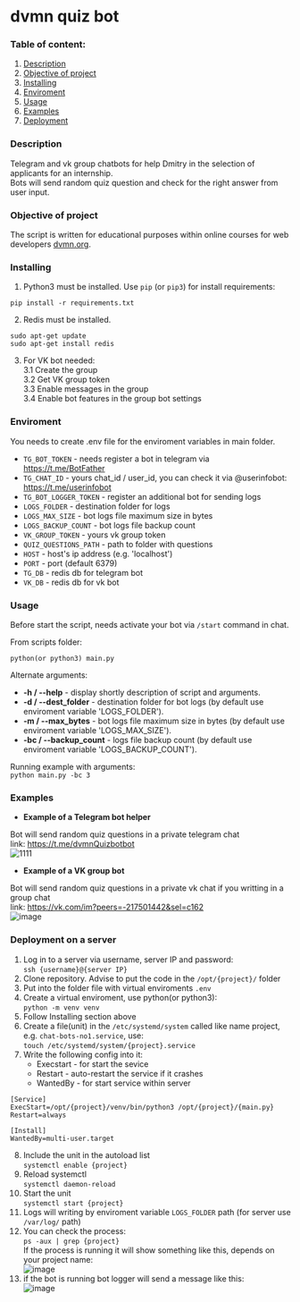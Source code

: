 # dvmn quiz bot

### Table of content:
1. [Description](#description)
2. [Objective of project](#objective-of-project)
3. [Installing](#installing)
4. [Enviroment](#enviroment)
5. [Usage](#usage)
6. [Examples](#examples)
7. [Deployment](#deployment-on-a-server)

### Description 

Telegram and vk group chatbots for help Dmitry in the selection of applicants for an internship.  
Bots will send random quiz question and check for the right answer from user input.  

### Objective of project

The script is written for educational purposes within online courses for web developers [dvmn.org](https://dvmn.org/).  

### Installing

1. Python3 must be installed. 
Use `pip` (or `pip3`) for install requirements:
```
pip install -r requirements.txt
```  
2. Redis must be installed.  
```
sudo apt-get update
sudo apt-get install redis
```  
3. For VK bot needed:  
3.1 Create the group  
3.2 Get VK group token  
3.3 Enable messages in the group  
3.4 Enable bot features in the group bot settings

### Enviroment

You needs to create .env file for the enviroment variables in main folder.

- `TG_BOT_TOKEN` - needs register a bot in telegram via https://t.me/BotFather
- `TG_CHAT_ID` - yours chat_id / user_id, you can check it via @userinfobot: https://t.me/userinfobot
- `TG_BOT_LOGGER_TOKEN` - register an additional bot for sending logs
- `LOGS_FOLDER` - destination folder for logs
- `LOGS_MAX_SIZE` - bot logs file maximum size in bytes
- `LOGS_BACKUP_COUNT` - bot logs file backup count
- `VK_GROUP_TOKEN` - yours vk group token
- `QUIZ_QUESTIONS_PATH` - path to folder with questions
- `HOST` - host's ip address (e.g. 'localhost')
- `PORT` - port (default 6379)
- `TG_DB` - redis db for telegram bot
- `VK_DB` - redis db for vk bot

### Usage
Before start the script, needs activate your bot via `/start` command in chat.

From scripts folder:
```
python(or python3) main.py
```
Alternate arguments:
- **-h / --help** - display shortly description of script and arguments. 
- **-d / --dest_folder** - destination folder for bot logs (by default use enviroment variable 'LOGS_FOLDER').
- **-m / --max_bytes** - bot logs file maximum size in bytes (by default use enviroment variable 'LOGS_MAX_SIZE').
- **-bc / --backup_count** - logs file backup count (by default use enviroment variable 'LOGS_BACKUP_COUNT').

Running example with arguments:  
`python main.py -bc 3`

### Examples  
* **Example of a Telegram bot helper**

Bot will send random quiz questions in a private telegram chat  
link: https://t.me/dvmnQuizbotbot  
![1111](https://github.com/SadRus/chat-bots-no4/assets/79669407/27c28e2a-8c0d-4ca8-a975-697d227aff87)

* **Example of a VK group bot**

Bot will send random quiz questions in a private vk chat if you writting in a group chat  
link: https://vk.com/im?peers=-217501442&sel=c162  
![image](https://github.com/SadRus/chat-bots-no4/assets/79669407/c7afdb3a-ad15-41b1-a926-4e8a40db6961)


### Deployment on a server

1. Log in to a server via username, server IP and password:  
`ssh {username}@{server IP}`
2. Clone repository. Advise to put the code in the `/opt/{project}/` folder
3. Put into the folder file with virtual enviroments `.env`
4. Create a virtual enviroment, use python(or python3):  
`python -m venv venv`
5. Follow Installing section above
6. Create a file(unit) in the `/etc/systemd/system` called like name project, e.g. `chat-bots-no1.service`, use:  
`touch /etc/systemd/system/{project}.service`
7. Write the following config into it:  
    * Execstart - for start the sevice
    * Restart - auto-restart the service if it crashes
    * WantedBy - for start service within server
```
[Service]  
ExecStart=/opt/{project}/venv/bin/python3 /opt/{project}/{main.py}
Restart=always

[Install]
WantedBy=multi-user.target
```  
8. Include the unit in the autoload list  
`systemctl enable {project}`
9. Reload systemctl  
`systemctl daemon-reload`
10. Start the unit  
`systemctl start {project}`
11. Logs will writing by enviroment variable `LOGS_FOLDER` path (for server use `/var/log/` path)
12. You can check the process:  
`ps -aux | grep {project}`  
If the process is running it will show something like this, depends on your project name:  
![image](https://user-images.githubusercontent.com/79669407/228650981-e6f8016a-40e6-4c4f-88ef-a3df6969d2fc.png)
13. if the bot is running bot logger will send a message like this:  
![image](https://user-images.githubusercontent.com/79669407/228651407-0473a366-5cab-4ac8-a346-8e8435ce402d.png)


